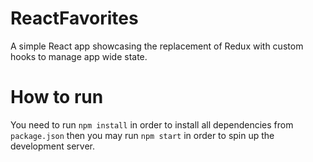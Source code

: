 # ReactFavorites
A simple React app showcasing the replacement of Redux with custom hooks to manage app wide state.

# How to run
You need to run `npm install` in order to install all dependencies from `package.json` then you may run `npm start` in order to spin up the development server.
